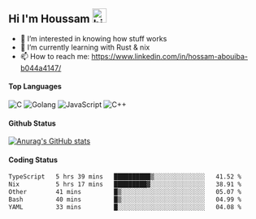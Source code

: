 ## Hi I'm Houssam <img src="https://user-images.githubusercontent.com/1303154/88677602-1635ba80-d120-11ea-84d8-d263ba5fc3c0.gif" width="28px" alt="hi">

- 👀 I’m interested in knowing how stuff works
- 🔭 I’m currently learning with Rust & nix
- 📫 How to reach me: https://www.linkedin.com/in/hossam-abouiba-b044a4147/

#### Top Languages

![C](https://img.shields.io/badge/c-%2300599C.svg?style=for-the-badge&logo=c&logoColor=white)
![Golang](https://img.shields.io/badge/go-blue?style=for-the-badge&logo=Goland)
![JavaScript](https://img.shields.io/badge/javascript-%23323330.svg?style=for-the-badge&logo=javascript&logoColor=%23F7DF1E)
![C++](https://img.shields.io/badge/C%2B%2B-blue?style=for-the-badge&logo=C%2B%2B)


#### Github Status
[![Anurag's GitHub stats](https://github-readme-stats.vercel.app/api?username=0xhoussam&theme=tokyonight)](https://github.com/anuraghazra/github-readme-stats)

#### Coding Status
<!--START_SECTION:waka-->

```txt
TypeScript   5 hrs 39 mins   ██████████▒░░░░░░░░░░░░░░   41.52 %
Nix          5 hrs 17 mins   █████████▓░░░░░░░░░░░░░░░   38.91 %
Other        41 mins         █▒░░░░░░░░░░░░░░░░░░░░░░░   05.07 %
Bash         40 mins         █▒░░░░░░░░░░░░░░░░░░░░░░░   04.99 %
YAML         33 mins         █░░░░░░░░░░░░░░░░░░░░░░░░   04.08 %
```

<!--END_SECTION:waka-->
